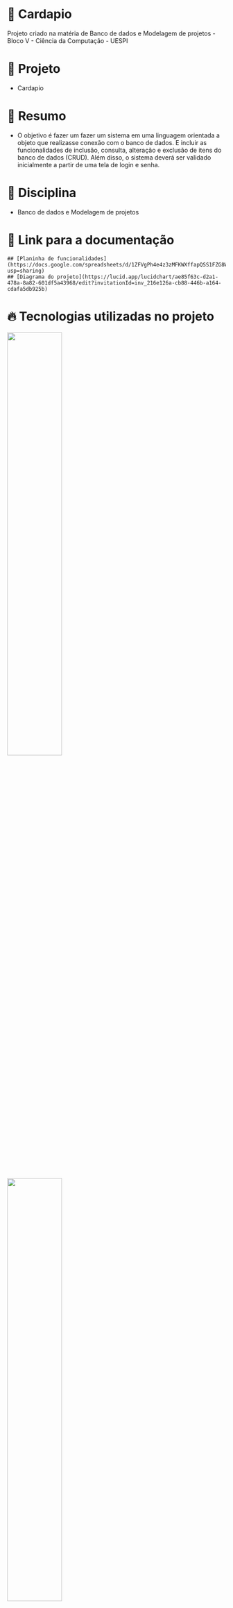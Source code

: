 # 🚀 Cardapio

Projeto criado na matéria de Banco de dados e Modelagem de projetos - Bloco V - Ciência da Computação - UESPI

# 📌 Projeto

- Cardapio

# 📝 Resumo

- O objetivo é fazer um fazer um sistema em uma linguagem orientada a objeto que
realizasse conexão com o banco de dados. E incluir as
funcionalidades de inclusão, consulta, alteração e exclusão de itens do
banco de dados (CRUD). Além disso, o sistema deverá ser validado inicialmente a
partir de uma tela de login e senha.
 
# 📒 Disciplina

- Banco de dados e Modelagem de projetos

# 📎 Link para a documentação
 
    ## [Planinha de funcionalidades](https://docs.google.com/spreadsheets/d/1ZFVgPh4e4z3zMFKWXffapQSS1FZG8WTj_dMTAT2T9RQ/edit?usp=sharing)
    ## [Diagrama do projeto](https://lucid.app/lucidchart/ae85f63c-d2a1-478a-8a82-601df5a43968/edit?invitationId=inv_216e126a-cb88-446b-a164-cdafa5db925b)
  

# 🔥 Tecnologias utilizadas no projeto

<img align="center" width="50%" height="50%" src="lib/src/assets/images/cadastro.jpg" /> 
<img align="center" width="50%" height="50%" src="lib/src/assets/images/cadastro.jpg" /> 
<img align="center" width="50%" height="50%" src="lib/src/assets/images/cadastro.jpg" /> 
<img align="center" width="50%" height="50%" src="lib/src/assets/images/cadastro.jpg" /> 
<img align="center" width="50%" height="50%" src="lib/src/assets/images/cadastro.jpg" /> 
<img align="center" width="50%" height="50%" src="lib/src/assets/images/cadastro.jpg" /> 

